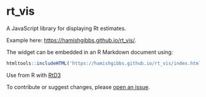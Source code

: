 # rt_vis

A JavaScript library for displaying Rt estimates. 

Example here: https://hamishgibbs.github.io/rt_vis/.

The widget can be embedded in an R Markdown document using:

```r
htmltools::includeHTML('https://hamishgibbs.github.io/rt_vis/index.html')
```

Use from R with [RtD3](https://github.com/epiforecasts/RtD3/issues)

To contribute or suggest changes, please [open an issue](https://github.com/hamishgibbs/rt_vis/issues/new).
